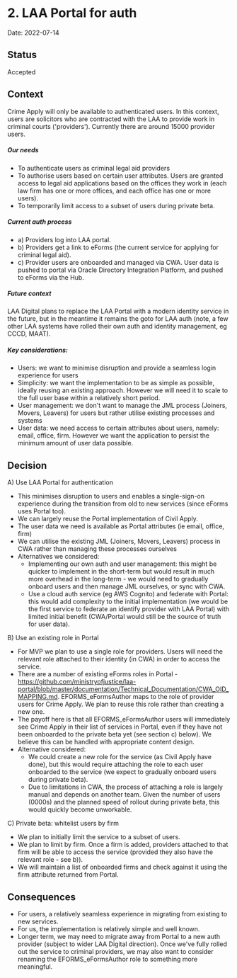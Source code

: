# 2. LAA Portal for auth

Date: 2022-07-14

## Status

Accepted

## Context

Crime Apply will only be available to authenticated users. In this context, users are solicitors who are contracted with the LAA to provide work in criminal courts ('providers'). Currently there are around 15000 provider users.

##### Our needs
- To authenticate users as criminal legal aid providers
- To authorise users based on certain user attributes. Users are granted access to legal aid applications based on the offices they work in (each law firm has one or more offices, and each office has one or more users).
- To temporarily limit access to a subset of users during private beta.

##### Current auth process
- a) Providers log into LAA portal.
- b) Providers get a link to eForms (the current service for applying for criminal legal aid).
- c) Provider users are onboarded and managed via CWA. User data is pushed to portal via Oracle Directory Integration Platform, and pushed to eForms via the Hub.

##### Future context
LAA Digital plans to replace the LAA Portal with a modern identity service in the future, but in the meantime it remains the goto for LAA auth (note, a few other LAA systems have rolled their own auth and identity management, eg CCCD, MAAT).

##### Key considerations:
- Users: we want to minimise disruption and provide a seamless login experience for users
- Simplicity: we want the implementation to be as simple as possible, ideally reusing an existing approach. However we will need it to scale to the full user base within a relatively short period.
- User management: we don't want to manage the JML process (Joiners, Movers, Leavers) for users but rather utilise existing processes and systems
- User data: we need access to certain attributes about users, namely: email, office, firm. However we want the application to persist the minimum amount of user data possible.


## Decision

A) Use LAA Portal for authentication

- This minimises disruption to users and enables a single-sign-on experience during the transition from old to new services (since eForms uses Portal too).
- We can largely reuse the Portal implementation of Civil Apply.
- The user data we need is available as Portal attributes (ie email, office, firm)
- We can utilise the existing JML (Joiners, Movers, Leavers) process in CWA rather than managing these processes ourselves
- Alternatives we considered:
  - Implementing our own auth and user management: this might be quicker to implement in the short-term but would result in much more overhead in the long-term - we would need to gradually onboard users and then manage JML ourselves, or sync with CWA.
  - Use a cloud auth service (eg AWS Cognito) and federate with Portal: this would add complexity to the initial implementation (we would be the first service to federate an identify provider with LAA Portal) with limited initial benefit (CWA/Portal would still be the source of truth for user data).

B) Use an existing role in Portal

- For MVP we plan to use a single role for providers. Users will need the relevant role attached to their identity (in CWA) in order to access the service.
- There are a number of existing eForms roles in Portal - https://github.com/ministryofjustice/laa-portal/blob/master/documentation/Technical_Documentation/CWA_OID_MAPPING.md. EFORMS_eFormsAuthor maps to the role of provider users for Crime Apply. We plan to reuse this role rather than creating a new one.
- The payoff here is that all EFORMS_eFormsAuthor users will immediately see Crime Apply in their list of services in Portal, even if they have not been onboarded to the private beta yet (see section c) below). We believe this can be handled with appropriate content design.
- Alternative considered:
  - We could create a new role for the service (as Civil Apply have done), but this would require attaching the role to each user onboarded to the service (we expect to gradually onboard users during private beta).
  - Due to limitations in CWA, the process of attaching a role is largely manual and depends on another team. Given the number of users (0000s) and the planned speed of rollout during private beta, this would quickly become unworkable.   

C) Private beta: whitelist users by firm

- We plan to initially limit the service to a subset of users.
- We plan to limit by firm. Once a firm is added, providers attached to that firm will be able to access the service (provided they also have the relevant role - see b)).
- We will maintain a list of onboarded firms and check against it using the firm attribute returned from Portal.


## Consequences

- For users, a relatively seamless experience in migrating from existing to new services.
- For us, the implementation is relatively simple and well known.
- Longer term, we may need to migrate away from Portal to a new auth provider (subject to wider LAA Digital direction). Once we've fully rolled out the service to criminal providers, we may also want to consider renaming the EFORMS_eFormsAuthor role to something more meaningful.
